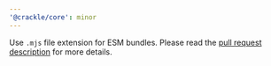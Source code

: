 ```yaml
---
'@crackle/core': minor
---
```


Use `.mjs` file extension for ESM bundles. Please read the [pull request description](https://github.com/seek-oss/crackle/pull/47) for more details.
